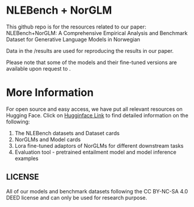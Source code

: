# NLEBench + NorGLM

This github repo is for the resources related to our paper: NLEBench+NorGLM: A Comprehensive Empirical Analysis and Benchmark Dataset for Generative Language Models in Norwegian

Data in the /results are used for reproducing the results in our paper.

Please note that some of the models and their fine-tuned versions are available upon request to .

# More Information

For open source and easy access, we have put all relevant resources on Hugging Face. Click on [Hugginface Link](https://huggingface.co/NorGLM) to find detailed information on the following:
1) The NLEBench datasets and Dataset cards
2) NorGLMs and Model cards
3) Lora fine-tuned adaptors of NorGLMs for different downstream tasks
4) Evaluation tool - pretrained entailment model and model inference examples

## LICENSE

All of our models and benchmark datasets following the CC BY-NC-SA 4.0 DEED license and can only be used for research purpose.
